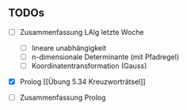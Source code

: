 ## TODOs
- [ ] Zusammenfassung LAlg letzte Woche
	- [ ] lineare unabhängigkeit
	- [ ] n-dimensionale Determinante (mit Pfadregel)
	- [ ] Koordinatentransformation (Gauss)
- [x] Prolog [[Übung 5.34 Kreuzworträtsel]]
- [ ] Zusammenfassung Prolog


